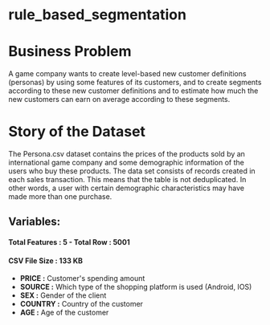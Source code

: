 # rule_based_segmentation

# Business Problem

A game company wants to create level-based new customer definitions (personas) by using some features of its customers, and to create segments according to these new customer definitions and to estimate how much the new customers can earn on average according to these segments.

# Story of the Dataset

The Persona.csv dataset contains the prices of the products sold by an international game company and some demographic information of the users who buy these products. The data set consists of records created in each sales transaction. This means that the table is not deduplicated. In other words, a user with certain demographic characteristics may have made more than one purchase.

## Variables:

#### Total Features : 5 - Total Row : 5001

#### CSV File Size : 133 KB

* **PRICE :** Customer's spending amount
* **SOURCE :** Which type of the shopping platform is used (Android, IOS)
* **SEX :** Gender of the client
* **COUNTRY :** Country of the customer
* **AGE :** Age of the customer
